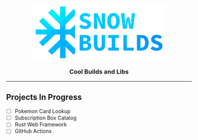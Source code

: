 <!--

**Here are some ideas to get you started:**

🙋‍♀️ A short introduction - what is your organization all about?
🌈 Contribution guidelines - how can the community get involved?
👩‍💻 Useful resources - where can the community find your docs? Is there anything else the community should know?
🍿 Fun facts - what does your team eat for breakfast?
🧙 Remember, you can do mighty things with the power of [Markdown](https://docs.github.com/github/writing-on-github/getting-started-with-writing-and-formatting-on-github/basic-writing-and-formatting-syntax)
-->


<p align="center">
<img src="https://github.com/SnowBuilds/.github/blob/main/profile/snow-builds-word-2.png?raw=true" alt="SnowBuilds Logo" align="center" />
<br/>
<h3 align="center">Cool Builds and Libs</h3>
</p>

---

## Projects In Progress
- [ ] Pokemon Card Lookup
- [ ] Subscription Box Catalog
- [ ] Rust Web Framework
- [ ] GitHub Actions
